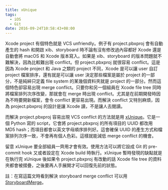 ```yaml
---
title: xUnique
tags:
  - iOS
  - Git
date: 2016-09-24T10:58:43+08:00
---
```


Xcode project 有個特色就是 VCS unfriendly。例子有 project.pbxproj 會有自動產生的 hash 和開啟 xib、storyboard 時不論有沒有修改過內容都好 Xcode 還是自動會將 macOS 和 Xcode 版本寫入。如果是 xib、storyboard 的版本問題就不難解決，因為比較難出現 conflict。但 project.pbxproj 就很容易 conflict。這是因為 Xcode project 和 Java 之類的 project 不同，Xcode 是可以讓 user 自訂 project 檔案排序，還有就是可以讓 user 決定那些檔案是屬於 project 的一部分，不是純綷只定義 file system 的某幾個資料夾就是 project 的一部分。然而這個特色卻容易出現 merge conflict。只要你和另一個組員在 Xcode file tree 同時將檔案排列次序改變，那就會在 merge 時出現 conflict。尤其是在前期開發時因為不時要開新檔案，會令 conflict 更容易出現。而解決 conflict 又特別麻煩，因為 project.pbxproj 的設計是讓 Xcode 讀，不是讓人去閱讀。

而解決 project.pbxproj 容易出現 VCS conflict 的方法就是用 [xUnique](https://github.com/truebit/xUnique)。它是一個 Python 寫的 script，它會將 project.pbxproj 的所有項目的 UUID 都改用 MD5 hash；而項目都會以英文字母順序排列好。這會確保 UUID 的產生方式和檔案排列次序一致，不會再有個人色彩。這樣就能減低 merge conflict 的機會。

留意 xUnique 要全部組員一齊用才會有效。使用方法可以將它設成 Git 的 pre-commit hook 又或者設定在 Xcode build 時執行。xUnique 暫時發現的缺點就是在執行完 xUnique 後如果令 project.pbxproj 有改動的話 Xcode file tree 的資料夾都會被摺疊，之後要再人手展開才可以回復先前的狀態。

註：在寫這篇文時看到解決 storyboard merge conflict 可以用 [StoryboardMerge](https://github.com/marcinolawski/StoryboardMerge)。
